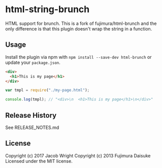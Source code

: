 # html-string-brunch

HTML support for brunch. This is a fork of fujimura/html-brunch and the only difference is that this plugin doesn't
wrap the string in a function.

## Usage
Install the plugin via npm with `npm install --save-dev html-brunch` or update your `package.json`.

```html
<div>
  <h1>This is my page</h1>
</div>
```

```javascript
var tmpl = require("./my-page.html");

console.log(tmpl); // "<div>\n  <h1>This is my page</h1>\n</div>"
```

## Release History
See RELEASE_NOTES.md

## License
Copyright (c) 2017 Jacob Wright
Copyright (c) 2013 Fujimura Daisuke
Licensed under the MIT license.
